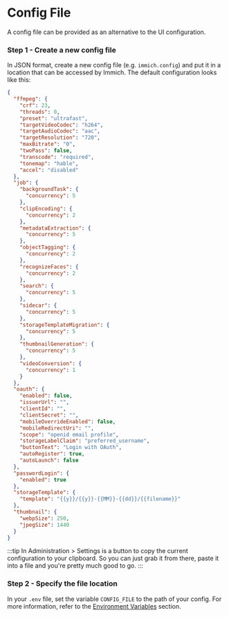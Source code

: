 # Config File

A config file can be provided as an alternative to the UI configuration.

### Step 1 - Create a new config file

In JSON format, create a new config file (e.g. `immich.config`) and put it in a location that can be accessed by Immich.
The default configuration looks like this:

```json
{
  "ffmpeg": {
    "crf": 23,
    "threads": 0,
    "preset": "ultrafast",
    "targetVideoCodec": "h264",
    "targetAudioCodec": "aac",
    "targetResolution": "720",
    "maxBitrate": "0",
    "twoPass": false,
    "transcode": "required",
    "tonemap": "hable",
    "accel": "disabled"
  },
  "job": {
    "backgroundTask": {
      "concurrency": 5
    },
    "clipEncoding": {
      "concurrency": 2
    },
    "metadataExtraction": {
      "concurrency": 5
    },
    "objectTagging": {
      "concurrency": 2
    },
    "recognizeFaces": {
      "concurrency": 2
    },
    "search": {
      "concurrency": 5
    },
    "sidecar": {
      "concurrency": 5
    },
    "storageTemplateMigration": {
      "concurrency": 5
    },
    "thumbnailGeneration": {
      "concurrency": 5
    },
    "videoConversion": {
      "concurrency": 1
    }
  },
  "oauth": {
    "enabled": false,
    "issuerUrl": "",
    "clientId": "",
    "clientSecret": "",
    "mobileOverrideEnabled": false,
    "mobileRedirectUri": "",
    "scope": "openid email profile",
    "storageLabelClaim": "preferred_username",
    "buttonText": "Login with OAuth",
    "autoRegister": true,
    "autoLaunch": false
  },
  "passwordLogin": {
    "enabled": true
  },
  "storageTemplate": {
    "template": "{{y}}/{{y}}-{{MM}}-{{dd}}/{{filename}}"
  },
  "thumbnail": {
    "webpSize": 250,
    "jpegSize": 1440
  }
}
```

:::tip
In Administration > Settings is a button to copy the current configuration to your clipboard.
So you can just grab it from there, paste it into a file and you're pretty much good to go.
:::

### Step 2 - Specify the file location

In your `.env` file, set the variable `CONFIG_FILE` to the path of your config.
For more information, refer to the [Environment Variables](https://docs.immich.app/docs/install/environment-variables) section.
